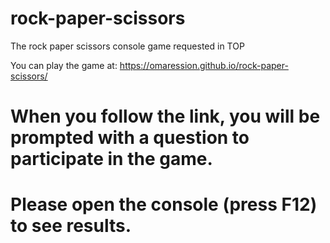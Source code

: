 # rock-paper-scissors #

The rock paper scissors console game requested in TOP

You can play the game at: https://omaression.github.io/rock-paper-scissors/

# When you follow the link, you will be prompted with a question to participate in the game. #
# Please open the console (press F12) to see results. #